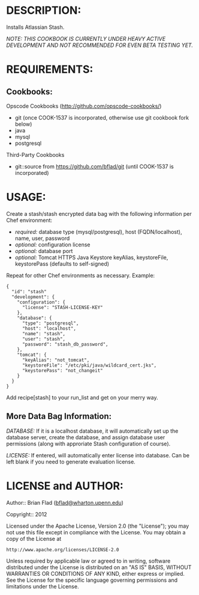 # DESCRIPTION:

Installs Atlassian Stash.

_NOTE: THIS COOKBOOK IS CURRENTLY UNDER HEAVY ACTIVE DEVELOPMENT_
_AND NOT RECOMMENDED FOR EVEN BETA TESTING YET._

# REQUIREMENTS:

## Cookbooks:

Opscode Cookbooks (http://github.com/opscode-cookbooks/)

* git (once COOK-1537 is incorporated, otherwise use git cookbook fork below)
* java
* mysql
* postgresql

Third-Party Cookbooks

* git::source from https://github.com/bflad/git (until COOK-1537 is incorporated)

# USAGE:

Create a stash/stash encrypted data bag with the following information per
Chef environment:
* _required:_ database type (mysql/postgresql), host (FQDN/localhost),
name, user, password
* _optional:_ configuration license
* _optional:_ database port
* _optional:_ Tomcat HTTPS Java Keystore keyAlias, keystoreFile, keystorePass
(defaults to self-signed)

Repeat for other Chef environments as necessary. Example:

    {
      "id": "stash"
      "development": {
        "configuration": {
          "license": "STASH-LICENSE-KEY"
        },
        "database": {
          "type": "postgresql",
          "host": "localhost",
          "name": "stash",
          "user": "stash",
          "password": "stash_db_password",
        },
        "tomcat": {
          "keyAlias": "not_tomcat",
          "keystoreFile": "/etc/pki/java/wildcard_cert.jks",
          "keystorePass": "not_changeit"
        }
      }
    }

Add recipe[stash] to your run_list and get on your merry way.

## More Data Bag Information:

_DATABASE:_ If it is a localhost database, it will automatically set up
the database server, create the database, and assign database user 
permissions (along with approriate Stash configuration of course).

_LICENSE:_ If entered, will automatically enter license into database.
Can be left blank if you need to generate evaluation license.

# LICENSE and AUTHOR:
      
Author:: Brian Flad (<bflad@wharton.upenn.edu>)

Copyright:: 2012

Licensed under the Apache License, Version 2.0 (the "License");
you may not use this file except in compliance with the License.
You may obtain a copy of the License at

    http://www.apache.org/licenses/LICENSE-2.0

Unless required by applicable law or agreed to in writing, software
distributed under the License is distributed on an "AS IS" BASIS,
WITHOUT WARRANTIES OR CONDITIONS OF ANY KIND, either express or implied.
See the License for the specific language governing permissions and
limitations under the License.